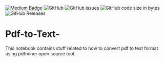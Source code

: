 [![Medium Badge](https://badgen.net/badge/icon/medium?icon=medium&label)](https://medium.com/@ratnasankeerthan)
![GitHub](https://img.shields.io/github/license/ratnasankeerthanreddy/Pdf-to-Text-)
![GitHub issues](https://img.shields.io/github/issues/ratnasankeerthanreddy/Pdf-to-Text-)
![GitHub code size in bytes](https://img.shields.io/github/languages/code-size/ratnasankeerthanreddy/Pdf-to-Text-)
![GitHub Releases](https://img.shields.io/github/downloads/ratnasankeerthanreddy/Pdf-to-Text-/version/total)


# Pdf-to-Text-
This notebook contains  stuff related to how to convert pdf to text format using pdfminer open source tool.
